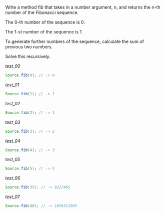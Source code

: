 Write a method fib that takes in a number argument, n, and returns the n-th number of the Fibonacci sequence.

The 0-th number of the sequence is 0.

The 1-st number of the sequence is 1.

To generate further numbers of the sequence, calculate the sum of previous two numbers.

Solve this recursively.

_test_00_

```java
Source.fib(0); // -> 0
```

_test_01_

```java
Source.fib(1); // -> 1
```

_test_02_

```java
Source.fib(2); // -> 1
```

_test_03_

```java
Source.fib(3); // -> 2
```

_test_04_

```java
Source.fib(4); // -> 3
```

_test_05_

```java
Source.fib(5); // -> 5
```

_test_06_

```java
Source.fib(35); // -> 9227465
```

_test_07_

```java
Source.fib(46); // -> 1836311903
```
